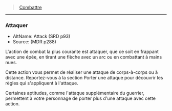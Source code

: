 ﻿---
!GenericItem
Id: combat_hd.md#attaquer
ParentLink: combat_hd.md#combattre
Name: Attaquer
ParentName: Combattre
NameLevel: 3
AltName: Attack (SRD p93)
Source: (MDR p288)
Attributes:
  Name: Attaquer
  Markdown: >+
    ### <!--Name-->Attaquer<!--/Name-->


    - AltName: <!--AltName-->Attack (SRD p93)<!--/AltName-->

    - Source: <!--Source-->(MDR p288)<!--/Source-->


    L'action de combat la plus courante est attaquer, que ce soit en frappant avec une épée, en tirant une flèche avec un arc ou en combattant à mains nues.


    Cette action vous permet de réaliser une attaque de corps-à-corps ou à distance. Reportez-vous à la section Porter une attaque pour découvrir les règles qui s'appliquent à l'attaque.


    Certaines aptitudes, comme l'attaque supplémentaire du guerrier, permettent à votre personnage de porter plus d'une attaque avec cette action.

  AltName: Attack (SRD p93)
  Source: (MDR p288)
AttributesDictionary: >+
  Name: Attaquer

  Markdown: >+

    ### <!--Name-->Attaquer<!--/Name-->





    - AltName: <!--AltName-->Attack (SRD p93)<!--/AltName-->



    - Source: <!--Source-->(MDR p288)<!--/Source-->





    L'action de combat la plus courante est attaquer, que ce soit en frappant avec une épée, en tirant une flèche avec un arc ou en combattant à mains nues.





    Cette action vous permet de réaliser une attaque de corps-à-corps ou à distance. Reportez-vous à la section Porter une attaque pour découvrir les règles qui s'appliquent à l'attaque.





    Certaines aptitudes, comme l'attaque supplémentaire du guerrier, permettent à votre personnage de porter plus d'une attaque avec cette action.



  AltName: Attack (SRD p93)

  Source: (MDR p288)

---
> [Combattre](hd_combat.md)

---

### Attaquer

- AltName: Attack (SRD p93)
- Source: (MDR p288)

L'action de combat la plus courante est attaquer, que ce soit en frappant avec une épée, en tirant une flèche avec un arc ou en combattant à mains nues.

Cette action vous permet de réaliser une attaque de corps-à-corps ou à distance. Reportez-vous à la section Porter une attaque pour découvrir les règles qui s'appliquent à l'attaque.

Certaines aptitudes, comme l'attaque supplémentaire du guerrier, permettent à votre personnage de porter plus d'une attaque avec cette action.


